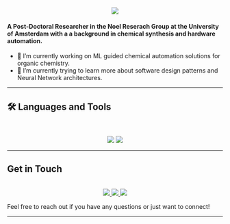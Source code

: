 <h1 align="center">
    <img src="https://readme-typing-svg.herokuapp.com/?font=Inter&size=48&center=true&vCenter=true&width=500&height=70&color=4493F8&duration=8000&lines=Hi+There!+👋;+I'm+Olly+Bayley!;" />
</h1>

#### A Post-Doctoral Researcher in the Noel Reserach Group at the University of Amsterdam with a a background in chemical synthesis and hardware automation. 

- 🔭 I’m currently working on ML guided chemical automation solutions for organic chemistry.
- 🌱 I’m currently trying to learn more about software design patterns and Neural Network architectures.
  
---

## 🛠️ Languages and Tools

<br>

<p align="center">
  <img src="https://skillicons.dev/icons?i=py,c,cpp,cs,java,html,css,js" />
  <img src="https://skillicons.dev/icons?i=pytorch,sklearn,git,github,anaconda,arduino,raspberrypi,netlify,blender,pycharm,rider,webstorm,clion" />
</p>

---

## Get in Touch
<br>

<div align="center">
  <a href="mailto:o.m.bayley@uva.nl">
    <img src="https://img.shields.io/badge/Gmail-333333?style=for-the-badge&logo=gmail&logoColor=red" />
  </a>
  <a href="https://linkedin.com/in/ollybayley" target="_blank">
    <img src="https://img.shields.io/badge/LinkedIn-0077B5?style=for-the-badge&logo=linkedin&logoColor=white" />
  </a>
  <a href="https://ollybayley.netlify.app/" target="_blank">
    <img src="https://img.shields.io/badge/Website-000000?style=for-the-badge&logo=globe" />
  </a>
</div>

Feel free to reach out if you have any questions or just want to connect!

---
